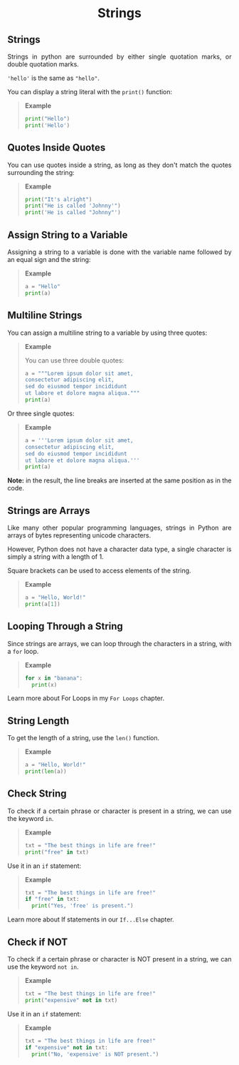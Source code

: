 <div align="justify">

# <div align="center">Strings</div>

## Strings
Strings in python are surrounded by either single quotation marks, or double quotation marks.

`'hello'` is the same as `"hello"`.

You can display a string literal with the `print()` function:

> __Example__
>
> ```py
> print("Hello")
> print('Hello')
> ```

## Quotes Inside Quotes
You can use quotes inside a string, as long as they don't match the quotes surrounding the string:

> __Example__
>
> ```py
> print("It's alright")
> print("He is called 'Johnny'")
> print('He is called "Johnny"')
> ```

## Assign String to a Variable
Assigning a string to a variable is done with the variable name followed by an equal sign and the string:

> __Example__
>
> ```py
> a = "Hello"
> print(a)
> ```

## Multiline Strings
You can assign a multiline string to a variable by using three quotes:

> __Example__
>
> You can use three double quotes:
>
> ```py
> a = """Lorem ipsum dolor sit amet,
> consectetur adipiscing elit,
> sed do eiusmod tempor incididunt
> ut labore et dolore magna aliqua."""
> print(a)
> ```

Or three single quotes:

> __Example__
>
> ```py
> a = '''Lorem ipsum dolor sit amet,
> consectetur adipiscing elit,
> sed do eiusmod tempor incididunt
> ut labore et dolore magna aliqua.'''
> print(a)
> ```

__Note:__ in the result, the line breaks are inserted at the same position as in the code.

## Strings are Arrays
Like many other popular programming languages, strings in Python are arrays of bytes representing unicode characters.

However, Python does not have a character data type, a single character is simply a string with a length of 1.

Square brackets can be used to access elements of the string.

> __Example__
>
> ```py
> a = "Hello, World!"
> print(a[1])
> ```

## Looping Through a String
Since strings are arrays, we can loop through the characters in a string, with a `for` loop.

> __Example__
>
> ```py
> for x in "banana":
>   print(x)
> ```

Learn more about For Loops in my `For Loops` chapter.

## String Length
To get the length of a string, use the `len()` function.

> __Example__
>
> ```py
> a = "Hello, World!"
> print(len(a))
> ```

## Check String
To check if a certain phrase or character is present in a string, we can use the keyword `in`.

> __Example__
>
> ```py
> txt = "The best things in life are free!"
> print("free" in txt)
> ```

Use it in an `if` statement:

> __Example__
>
> ```py
> txt = "The best things in life are free!"
> if "free" in txt:
>   print("Yes, 'free' is present.")
> ```

Learn more about If statements in our `If...Else` chapter.

## Check if NOT
To check if a certain phrase or character is NOT present in a string, we can use the keyword `not in`.

> __Example__
>
> ```py
> txt = "The best things in life are free!"
> print("expensive" not in txt)
> ```

Use it in an `if` statement:

> __Example__
>
> ```py
> txt = "The best things in life are free!"
> if "expensive" not in txt:
>   print("No, 'expensive' is NOT present.")
> ```


</div>